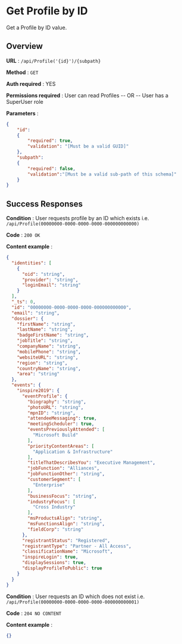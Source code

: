 # Get Profile by ID

Get a Profile by ID value.

## Overview

**URL** : `/api/Profile('{id}')/{subpath}`

**Method** : `GET`

**Auth required** : YES

**Permissions required** : User can read Profiles  -- OR -- User has a SuperUser role

**Parameters** :

```json
{
    "id":
    {
        "required": true,
        "validation": "[Must be a valid GUID]"
    },
    "subpath":
    {
        "required": false,
        "validation":"[Must be a valid sub-path of this schema]"
    }
}
```

## Success Responses

**Condition** : User requests profile by an ID  which exists i.e. `/api/Profile(00000000-0000-0000-0000-000000000000)`

**Code** : `200 OK`

**Content example** :

```json
{
  "identities": [
    {
      "oid": "string",
      "provider": "string",
      "loginEmail": "string"
    }
  ],
  "_ts": 0,
  "id": "00000000-0000-0000-0000-000000000000",
  "email": "string",
  "dossier": {
    "firstName": "string",
    "lastName": "string",
    "badgeFirstName": "string",
    "jobTitle": "string",
    "companyName": "string",
    "mobilePhone": "string",
    "websiteURL": "string",
    "region": "string",
    "countryName": "string",
    "area": "string"
  },
  "events": {
    "inspire2019": {
      "eventProfile": {
        "biography": "string",
        "photoURL": "string",
        "mpnID": "string",
        "attendeeMessaging": true,
        "meetingScheduler": true,
        "eventsPreviouslyAttended": [
          "Microsoft Build"
        ],
        "priorityContentAreas": [
          "Application & Infrastructure"
        ],
        "titleThatDescribesYou": "Executive Management",
        "jobFunction": "Alliances",
        "jobFunctionOther": "string",
        "customerSegment": [
          "Enterprise"
        ],
        "businessFocus": "string",
        "industryFocus": [
          "Cross Industry"
        ],
        "msProductsAlign": "string",
        "msFunctionsAlign": "string",
        "fieldCorp": "string"
      },
      "registrantStatus": "Registered",
      "registrantType": "Partner - All Access",
      "classificationName": "Microsoft",
      "inspireLogin": true,
      "displaySessions": true,
      "displayProfileToPublic": true
    }
  }
}
```

**Condition** : User requests an ID which does not exist i.e. `/api/Profile(00000000-0000-0000-0000-000000000001)`

**Code** : `204 NO CONTENT`

**Content example** :

```json
{}
```
